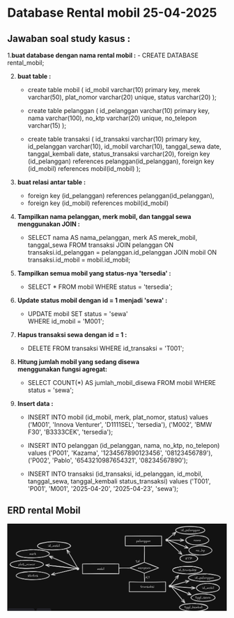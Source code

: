 # Database Rental mobil  25-04-2025

## Jawaban soal study kasus :

1.**buat database dengan nama rental mobil :** 
    - CREATE DATABASE rental_mobil;

2. **buat table :**
    - create table mobil (
        id_mobil varchar(10) primary key,
        merek varchar(50),
        plat_nomor varchar(20) unique,
        status varchar(20)
    );

    - create table pelanggan (
        id_pelanggan varchar(10) primary key,
        nama varchar(100),
        no_ktp varchar(20) unique,
        no_telepon varchar(15)
    );

    - create table transaksi (
        id_transaksi varchar(10) primary key,
        id_pelanggan varchar(10),
        id_mobil varchar(10),
        tanggal_sewa date,
        tanggal_kembali date,
        status_transaksi varchar(20),
        foreign key (id_pelanggan) references pelanggan(id_pelanggan),
        foreign key (id_mobil) references mobil(id_mobil)
    );

3. **buat relasi antar table :**
    - foreign key (id_pelanggan) references pelanggan(id_pelanggan),
    - foreign key (id_mobil) references mobil(id_mobil)

4. **Tampilkan nama pelanggan, merk mobil, dan tanggal sewa menggunakan JOIN :**
    - SELECT 
    nama AS nama_pelanggan,
    merk AS merek_mobil,
    tanggal_sewa
    FROM 
      transaksi
    JOIN 
        pelanggan ON transaksi.id_pelanggan = pelanggan.id_pelanggan
    JOIN 
        mobil ON transaksi.id_mobil = mobil.id_mobil;

5. **Tampilkan semua mobil yang status-nya 'tersedia' :**
    - SELECT * FROM mobil
      WHERE status = 'tersedia';

6. **Update status mobil dengan id = 1 menjadi 'sewa' :**
    - UPDATE mobil
      SET status = 'sewa'  
      WHERE id_mobil = 'M001';

7. **Hapus transaksi sewa dengan id = 1 :**
    - DELETE FROM transaksi
      WHERE id_transaksi = 'T001';

8. **Hitung jumlah mobil yang sedang disewa menggunakan fungsi agregat:**
    - SELECT COUNT(*) AS jumlah_mobil_disewa
      FROM mobil
      WHERE status = 'sewa';

9. **Insert data :**
    - INSERT INTO mobil (id_mobil, merk, plat_nomor, status) values 
      ('M001', 'Innova Venturer', 'D1111SEL', 'tersedia'),
      ('M002', 'BMW F30', 'B3333CEK', 'tersedia');

    - INSERT INTO pelanggan (id_pelanggan, nama, no_ktp, no_telepon) values 
      ('P001', 'Kazama', '1234567890123456', '08123456789'),
      ('P002', 'Pablo', '6543210987654321', '08234567890');

    - INSERT INTO transaksi (id_transaksi, id_pelanggan, id_mobil, tanggal_sewa, tanggal_kembali   status_transaksi) values 
    ('T001', 'P001', 'M001', '2025-04-20', '2025-04-23', 'sewa');

## ERD rental Mobil
![alt text](../../assets/rental01.png)







